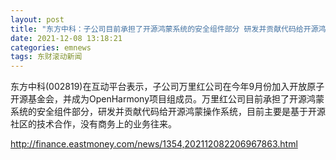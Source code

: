 ```yaml
---
layout: post
title: "东方中科：子公司目前承担了开源鸿蒙系统的安全组件部分 研发并贡献代码给开源鸿蒙操作系统"
date: 2021-12-08 13:18:21
categories: emnews
tags: 东财滚动新闻
---
```


东方中科(002819)在互动平台表示，子公司万里红公司在今年9月份加入开放原子开源基金会，并成为OpenHarmony项目组成员。万里红公司目前承担了开源鸿蒙系统的安全组件部分，研发并贡献代码给开源鸿蒙操作系统，目前主要是基于开源社区的技术合作，没有商务上的业务往来。

<http://finance.eastmoney.com/news/1354,202112082206967863.html>